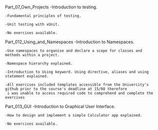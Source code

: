 Part_07_Own_Projects 
    -Introduction to testing.

    -Fundamental principles of testing.

    -Unit testing with xUnit.

    -No exercises available.

Part_012_Using_and_Namespaces 
    -Introduction to Namespaces.

    -Use namespaces to organise and declare a scope for classes and methods within a project. 

    -Namespace hierarchy explained.

    -Introduction to Using keyword. Using directive, aliases and using statement explained.

    -Αll exercises included templates accessible from the Univercity's github prior to the course's deadline at 15/08 therefore 
     i was unable to access required code to comprehend and complete the exercises

Part_013_GUI
      -Introduction to Graphical User Interface. 

    -How to design and implement a simple Calculator app explained.

    -No exercises available.
